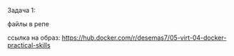 Задача 1:

файлы в репе

ссылка на образ: https://hub.docker.com/r/desemas7/05-virt-04-docker-practical-skills